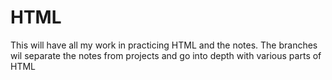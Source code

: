 # HTML
This will have all my work in practicing HTML and the notes.
The branches wil separate the notes from projects and go into depth with various parts of HTML

